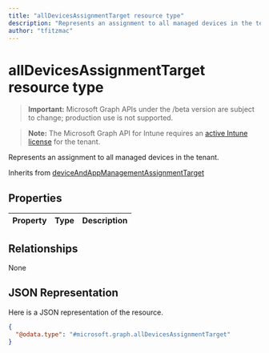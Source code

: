 ```yaml
---
title: "allDevicesAssignmentTarget resource type"
description: "Represents an assignment to all managed devices in the tenant."
author: "tfitzmac"
---
```


# allDevicesAssignmentTarget resource type

> **Important:** Microsoft Graph APIs under the /beta version are subject to change; production use is not supported.

> **Note:** The Microsoft Graph API for Intune requires an [active Intune license](https://go.microsoft.com/fwlink/?linkid=839381) for the tenant.

Represents an assignment to all managed devices in the tenant.


Inherits from [deviceAndAppManagementAssignmentTarget](../resources/intune-shared-deviceandappmanagementassignmenttarget.md)

## Properties
|Property|Type|Description|
|:---|:---|:---|

## Relationships
None

## JSON Representation
Here is a JSON representation of the resource.
<!-- {
  "blockType": "resource",
  "@odata.type": "microsoft.graph.allDevicesAssignmentTarget"
}
-->
``` json
{
  "@odata.type": "#microsoft.graph.allDevicesAssignmentTarget"
}
```



